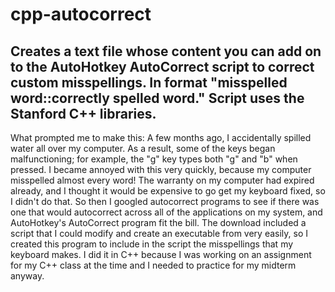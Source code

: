 # cpp-autocorrect
Creates a text file whose content you can add on to the AutoHotkey AutoCorrect script to correct custom misspellings. In format "misspelled word::correctly spelled word." Script uses the Stanford C++ libraries.
-------------------
What prompted me to make this:
A few months ago, I accidentally spilled water all over my computer. As a result, some of the keys began malfunctioning; for example, the "g" key types both "g" and "b" when pressed. I became annoyed with this very quickly, because my computer misspelled almost every word! The warranty on my computer had expired already, and I thought it would be expensive to go get my keyboard fixed, so I didn't do that. So then I googled autocorrect programs to see if there was one that would autocorrect across all of the applications on my system, and AutoHotkey's AutoCorrect program fit the bill. The download included a script that I could modify and create an executable from very easily, so I created this program to include in the script the misspellings that my keyboard makes. I did it in C++ because I was working on an assignment for my C++ class at the time and I needed to practice for my midterm anyway. 
